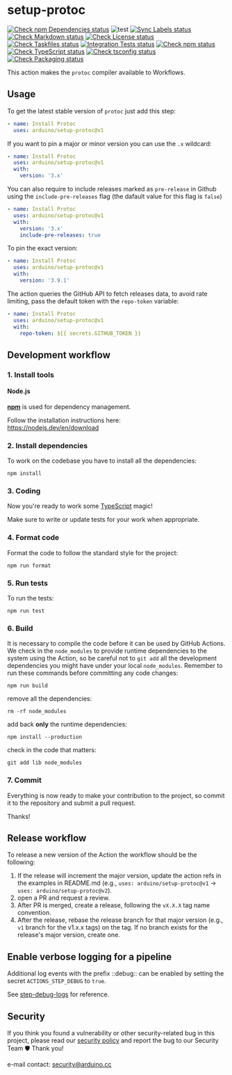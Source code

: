 # setup-protoc

[![Check npm Dependencies status](https://github.com/arduino/setup-protoc/actions/workflows/check-npm-dependencies-task.yml/badge.svg)](https://github.com/arduino/setup-protoc/actions/workflows/check-npm-dependencies-task.yml)
![test](https://github.com/arduino/setup-protoc/workflows/test/badge.svg)
[![Sync Labels status](https://github.com/arduino/setup-protoc/actions/workflows/sync-labels-npm.yml/badge.svg)](https://github.com/arduino/setup-protoc/actions/workflows/sync-labels-npm.yml)
[![Check Markdown status](https://github.com/arduino/setup-protoc/actions/workflows/check-markdown-task.yml/badge.svg)](https://github.com/arduino/setup-protoc/actions/workflows/check-markdown-task.yml)
[![Check License status](https://github.com/arduino/setup-protoc/actions/workflows/check-license.yml/badge.svg)](https://github.com/arduino/setup-protoc/actions/workflows/check-license.yml)
[![Check Taskfiles status](https://github.com/arduino/setup-protoc/actions/workflows/check-taskfiles.yml/badge.svg)](https://github.com/arduino/setup-protoc/actions/workflows/check-taskfiles.yml)
[![Integration Tests status](https://github.com/arduino/setup-protoc/actions/workflows/test-integration.yml/badge.svg)](https://github.com/arduino/setup-protoc/actions/workflows/test-integration.yml)
[![Check npm status](https://github.com/arduino/setup-protoc/actions/workflows/check-npm-task.yml/badge.svg)](https://github.com/arduino/setup-protoc/actions/workflows/check-npm-task.yml)
[![Check TypeScript status](https://github.com/arduino/setup-protoc/actions/workflows/check-typescript-task.yml/badge.svg)](https://github.com/arduino/setup-protoc/actions/workflows/check-typescript-task.yml)
[![Check tsconfig status](https://github.com/arduino/setup-protoc/actions/workflows/check-tsconfig-task.yml/badge.svg)](https://github.com/arduino/setup-protoc/actions/workflows/check-tsconfig-task.yml)
[![Check Packaging status](https://github.com/arduino/setup-protoc/actions/workflows/check-packaging-ncc-typescript-npm.yml/badge.svg)](https://github.com/arduino/setup-protoc/actions/workflows/check-packaging-ncc-typescript-npm.yml)

This action makes the `protoc` compiler available to Workflows.

## Usage

To get the latest stable version of `protoc` just add this step:

```yaml
- name: Install Protoc
  uses: arduino/setup-protoc@v1
```

If you want to pin a major or minor version you can use the `.x` wildcard:

```yaml
- name: Install Protoc
  uses: arduino/setup-protoc@v1
  with:
    version: '3.x'
```

You can also require to include releases marked as `pre-release` in Github using the `include-pre-releases` flag (the dafault value for this flag is `false`)

```yaml
- name: Install Protoc
  uses: arduino/setup-protoc@v1
  with:
    version: '3.x'
    include-pre-releases: true
```

To pin the exact version:

```yaml
- name: Install Protoc
  uses: arduino/setup-protoc@v1
  with:
    version: '3.9.1'
```

The action queries the GitHub API to fetch releases data, to avoid rate limiting,
pass the default token with the `repo-token` variable:

```yaml
- name: Install Protoc
  uses: arduino/setup-protoc@v1
  with:
    repo-token: ${{ secrets.GITHUB_TOKEN }}
```


## Development workflow

### 1. Install tools

#### Node.js

[**npm**](https://www.npmjs.com/) is used for dependency management.

Follow the installation instructions here:<br />
https://nodejs.dev/en/download

### 2. Install dependencies

To work on the codebase you have to install all the dependencies:

```
npm install
```

### 3. Coding

Now you're ready to work some [TypeScript](https://www.typescriptlang.org/) magic!

Make sure to write or update tests for your work when appropriate.

### 4. Format code

Format the code to follow the standard style for the project:

```
npm run format
```

### 5. Run tests

To run the tests:

```
npm run test
```

### 6. Build

It is necessary to compile the code before it can be used by GitHub Actions. We check in the `node_modules` to provide runtime dependencies to the system using the Action, so be careful not to `git add` all the development dependencies you might have under your local `node_modules`. 
Remember to run these commands before committing any code changes:

```
npm run build
```

remove all the dependencies:

```
rm -rf node_modules
```

add back **only** the runtime dependencies:

```
npm install --production
```

check in the code that matters:

```
git add lib node_modules
```

### 7. Commit

Everything is now ready to make your contribution to the project, so commit it to the repository and submit a pull request.

Thanks!

## Release workflow

To release a new version of the Action the workflow should be the following:

1. If the release will increment the major version, update the action refs in the examples in README.md
   (e.g., `uses: arduino/setup-protoc@v1` -> `uses: arduino/setup-protoc@v2`).
1. open a PR and request a review.
1. After PR is merged, create a release, following the `vX.X.X` tag name convention.
1. After the release, rebase the release branch for that major version (e.g., `v1` branch for the v1.x.x tags) on the tag.
   If no branch exists for the release's major version, create one.


## Enable verbose logging for a pipeline
Additional log events with the prefix ::debug:: can be enabled by setting the secret `ACTIONS_STEP_DEBUG` to `true`.

See [step-debug-logs](https://github.com/actions/toolkit/blob/master/docs/action-debugging.md#step-debug-logs) for reference.


## Security

If you think you found a vulnerability or other security-related bug in this project, please read our
[security policy](https://github.com/arduino/setup-protoc/security/policy) and report the bug to our Security Team 🛡️
Thank you!

e-mail contact: security@arduino.cc

